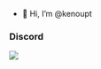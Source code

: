- 👋 Hi, I’m @kenoupt

<h3>Discord</h3>
<img src="https://discord.c99.nl/widget/theme-3/423196772882579456.png">
